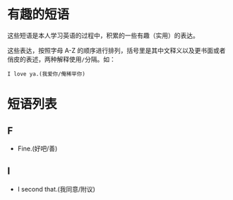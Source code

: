 # 有趣的短语

这些短语是本人学习英语的过程中，积累的一些有趣（实用）的表达。

这些表达，按照字母 A-Z 的顺序进行排列，括号里是其中文释义以及更书面或者俏皮的表述，两种解释使用`/`分隔。如：

`I love ya.(我爱你/俺稀罕你)`

# 短语列表

## F

- Fine.(好吧/善)

## I

- I second that.(我同意/附议)